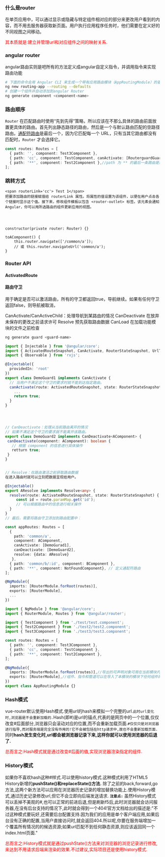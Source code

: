 ### 什么是router

在单页应用中，可以通过显示或隐藏与特定组件相对应的部分来更改用户看到的内容，而不用去服务器获取新页面。用户执行应用程序任务时，他们需要在定义好的不同视图之间移动。

<font color=red>其本质就是:建立并管理url和对应组件之间的映射关系.</font>


### angular router
angular路由实则是吧所有的方法定义成angular自定义指令，并调用指令来实现路由功能

```sh
# 下面的命令会用 Angular CLI 来生成一个带有应用路由模块（AppRoutingModule）的基本 Angular 应用，它是一个 NgModule，可用来配置路由。下面的例子中应用的名字是 routing-app
ng new routing-app --routing --defaults
# 创建一个组件并自动添加到angular Router
ng generate component <component-name>

```

### 路由顺序

 `Router` 在匹配路由时使用“先到先得”策略，所以应该在不那么具体的路由前面放置更具体的路由。首先列出静态路径的路由，然后是一个与默认路由匹配的空路径路由。[通配符路由](https://angular.cn/guide/router#setting-up-wildcard-routes)是最后一个，因为它匹配每一个 URL，只有当其它路由都没有匹配时，`Router` 才会选择它。

```ts
const routes: Routes = [
  { path: '', component: Test3Component },
  { path: 'cc', component: TestComponent, canActivate: [RouterguardGuard] },//路由守卫
  { path: '**', component: Test2Component },//path 为 ** 的最后一条路由是通配符路由。如果请求的 URL 与前面列出的路径不匹配，路由器会选择这个路由
];
```

### 跳转方式 
```
<span routerLink='cc'> Test 1</span>
把要添加路由的链接赋值给 routerLink 属性。将属性的值设置为该组件，以便在用户点击各个链接时显示这个值。接下来，修改组件模板以包含 <router-outlet> 标签。该元素会通知 Angular，你可以用所选路由的组件更新应用的视图。




constructor(private router: Router) {}

toAComponent() {
    this.router.navigate(['/common/a']);
    // 或 this.router.navigateUrl('common/a');
}
```


### Router API

#### ActivatedRoute

#### 路由守卫

用于确定是否可以激活路由，所有的守卫都返回true，导航继续。如果有任何守卫返回false，则导航被取消，

CanActivate/CanActiveChild：处理导航到某路由的情况
CanDeactivate			在放弃未保存的更改之前请求许可
Resolve						预先获取路由数据
CanLoad					 在加载功能模块的文件之前检查

```sh
ng generate guard <guard-name>
```

```ts
import { Injectable } from '@angular/core';
import { ActivatedRouteSnapshot, CanActivate, RouterStateSnapshot, UrlTree } from '@angular/router';
import { Observable } from 'rxjs';

@Injectable({
  providedIn: 'root'
})
export class DemoGuard1 implements CanActivate {
  // 当用户不满足这个守卫的要求时就不能到达指定路由。
  canActivate(route: ActivatedRouteSnapshot, state: RouterStateSnapshot): boolean {
    ...
    return true;
  }
}




// CanDeactivate：处理从当前路由离开的情况
// 如果不满足这个守卫的要求就不能离开该路由。
export class DemoGuard2 implements CanDeactivate<AComponent> {
 canDeactivate(component: AComponent): boolean {
   // 根据 component 的信息进行具体操作
   retturn true;
 }
}


// Resolve：在路由激活之前获取路由数据
在进入路由时就可以立刻把数据呈现给用户。

@Injectable()
export AResolve implements Resolve<any> {
  resolve(route: ActivatedRouteSnapshot, state: RouterStateSnapshot) {
     const id = route.paramMap.get('id');
     // 可以根据路由中的信息进行相关操作
  }
}
// 最后，需要将路由守卫添加到路由配置中：

const appRoutes: Routes = [
  { 
    path: 'common/a', 
    component: AComponent,
    canActivate: [DemoGurad1],
    canDeactivate: [DemoGuard2],
    resolve: {data: AResolve}
   },
  { path: 'common/b/:id', component: BComponent },
  { path: '**', component: NotFoundComponent}, // 定义通配符路由
];

@NgModule({
  imports: [RouterModule.forRoot(routes)],
  exports: [RouterModule],
  ...
})
```




















```ts
import { NgModule } from '@angular/core';
import { RouterModule, Routes } from '@angular/router';

import { TestComponent } from './test/test.component';
import { Test2Component } from './test2/test2.component';
import { Test3Component } from './test3/test3.component';

const routes: Routes = [
  { path: '', component: Test3Component },
  { path: 'cc', component: TestComponent },
  { path: '**', component: Test2Component },
];

@NgModule({
  imports: [RouterModule.forRoot(routes)],//导出的可声明对象可用在当前模块内的模板中。
  exports: [RouterModule],//组件、指令和管道可以在导入了本模块的模块下任何组件的模板中使用。 导出的这些可声明对象就是该模块的公共 API。
})
export class AppRoutingModule {}
```























### Hash模式

vue-router默认使用Hash模式.使用url的hash来模拟一个完整的url.`此时url变化时,浏览器是不会重新加载的.`Hash(即#)是url的锚点,代表的是网页中的一个位置,仅仅改变#后面部分,浏览器只会滚动对应的位置,而不会重新加载页面.`#仅仅只是对浏览器进行指导,而对服务端是完全没有作用的!它不会被包括在http请求中,故也不会重新加载页面.`同时**hash发生变化时,url都会被浏览器记录下来,这样你就可以使用浏览器的后退了.**

<font color=red>总而言之:Hash模式就是通过改变#后面的值,实现浏览器渲染指定的组件.</font>

### History模式

如果你不喜欢hash这种#样式.可以使用history模式.这种模式利用了HTML5 History新增的**pushState()和replaceState()方法.** 除了之前的back,forward,go方法,这两个新方法可以应用在浏览器历史记录的增加替换功能上.使用History模式,通过历史记录修改url,但它不会立即向后端发送请求. **`注意点:`** 虽然History模式可以丢掉不美观的#,也可以正常的前进后退,但是刷新f5后,此时浏览器就会访问服务器,在没有后台支持的情况下,此时就会得到一个404!官方文档给出的描述是:"不过这种模式要玩好,还需要后台配置支持.因为我们的应用是单个客户端应用,如果后台没有正确的配置,当用户直接访问时,就会返回404.所以呢,你要在服务端增加一个覆盖所有情况的的候选资源;如果url匹配不到任何静态资源,则应该返回同一个index.html页面."

<font color=red>总而言之:History模式就是通过pushState()方法来对浏览器的浏览记录进行修改,来达到不用请求后端来渲染的效果.不过建议,实际项目还是使用history模式.</font>







